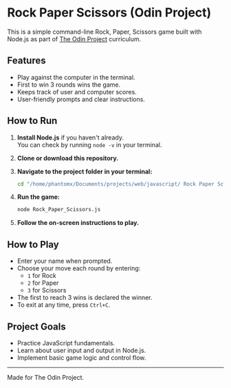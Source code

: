 # Rock Paper Scissors (Odin Project)

This is a simple command-line Rock, Paper, Scissors game built with Node.js as part of [The Odin Project](https://www.theodinproject.com/) curriculum.

## Features

- Play against the computer in the terminal.
- First to win 3 rounds wins the game.
- Keeps track of user and computer scores.
- User-friendly prompts and clear instructions.

## How to Run

1. **Install Node.js** if you haven't already.  
   You can check by running `node -v` in your terminal.

2. **Clone or download this repository.**

3. **Navigate to the project folder in your terminal:**

   ```bash
   cd "/home/phantomx/Documents/projects/web/javascript/ Rock Paper Scissors"
   ```

4. **Run the game:**

   ```bash
   node Rock_Paper_Scissors.js
   ```

5. **Follow the on-screen instructions to play.**

## How to Play

- Enter your name when prompted.
- Choose your move each round by entering:
  - `1` for Rock
  - `2` for Paper
  - `3` for Scissors
- The first to reach 3 wins is declared the winner.
- To exit at any time, press `Ctrl+C`.

## Project Goals

- Practice JavaScript fundamentals.
- Learn about user input and output in Node.js.
- Implement basic game logic and control flow.

---

Made for The Odin Project.
